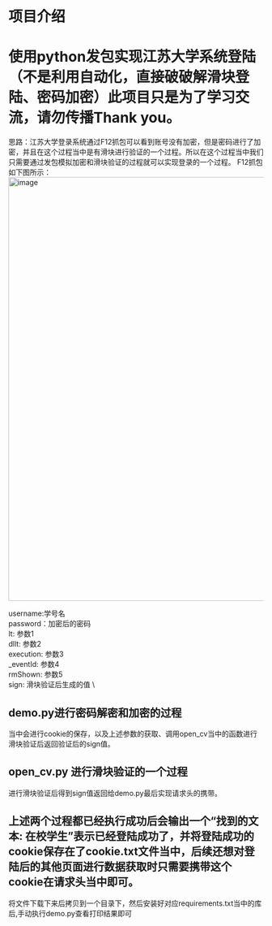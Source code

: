 # 项目介绍
# 使用python发包实现江苏大学系统登陆（不是利用自动化，直接破破解滑块登陆、密码加密）此项目只是为了学习交流，请勿传播Thank you。

思路：江苏大学登录系统通过F12抓包可以看到账号没有加密，但是密码进行了加密，并且在这个过程当中是有滑块进行验证的一个过程。所以在这个过程当中我们只需要通过发包模拟加密和滑块验证的过程就可以实现登录的一个过程。
F12抓包如下图所示： \
<img width="835" alt="image" src="https://github.com/user-attachments/assets/7ebb4610-1814-446c-a103-e30a0ae8b0f4" />

username:学号名 \
password：加密后的密码 \
lt: 参数1 \
dllt: 参数2 \
execution: 参数3 \
_eventId: 参数4 \
rmShown: 参数5 \
sign: 滑块验证后生成的值 \

## demo.py进行密码解密和加密的过程
当中会进行cookie的保存，以及上述参数的获取、调用open_cv当中的函数进行滑块验证后返回验证后的sign值。
## open_cv.py 进行滑块验证的一个过程
进行滑块验证后得到sign值返回给demo.py最后实现请求头的携带。

## 上述两个过程都已经执行成功后会输出一个“找到的文本: 在校学生”表示已经登陆成功了，并将登陆成功的cookie保存在了cookie.txt文件当中，后续还想对登陆后的其他页面进行数据获取时只需要携带这个cookie在请求头当中即可。

将文件下载下来后拷贝到一个目录下，然后安装好对应requirements.txt当中的库后,手动执行demo.py查看打印结果即可

